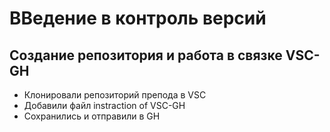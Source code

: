 # ВВедение в контроль версий
## Создание репозитория и работа в связке VSC-GH
* Клонировали репозиторий препода в VSC
* Добавили файл instraction of VSC-GH
* Сохранились и отправили в GH
